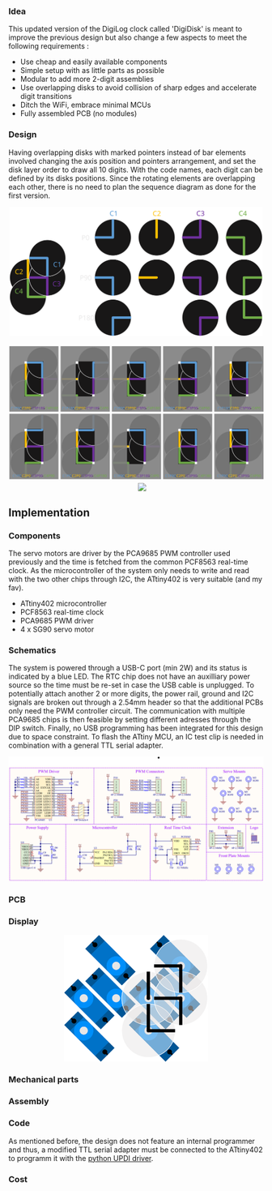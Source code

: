 ### Idea
This updated version of the DigiLog clock called 'DigiDisk' is meant to improve the previous design but also change a few aspects to meet the following requirements :

+ Use cheap and easily available components
+ Simple setup with as little parts as possible
+ Modular to add more 2-digit assemblies
+ Use overlapping disks to avoid collision of sharp edges and accelerate digit transitions
+ Ditch the WiFi, embrace minimal MCUs
+ Fully assembled PCB (no modules)

### Design
Having overlapping disks with marked pointers instead of bar elements involved changing the axis position and pointers arrangement, and set the disk layer order to draw all 10 digits. With the code names, each digit can be defined by its disks positions. Since the rotating elements are overlapping each other, there is no need to plan the sequence diagram as done for the first version. 

<p align="center">
  <img src="images/positions.svg" width="500" /> <br/><br/>
  <img align="middle" src="images/digits.svg" width="600" />
  &nbsp;&nbsp;&nbsp;&nbsp;&nbsp;
  <img align="middle" src="images/digidisk-animation.gif" width="200" />
</p>

## Implementation
### Components
The servo motors are driver by the PCA9685 PWM controller used previously and the time is fetched from the common PCF8563 real-time clock. As the microcontroller of the system only needs to write and read with the two other chips through I2C, the ATtiny402 is very suitable (and my fav). 

+ ATtiny402 microcontroller
+ PCF8563 real-time clock
+ PCA9685 PWM driver
+ 4 x SG90 servo motor

### Schematics
The system is powered through a USB-C port (min 2W) and its status is indicated by a blue LED. The RTC chip does not have an auxilliary power source so the time must be re-set in case the USB cable is unplugged. To potentially attach another 2 or more digits, the power rail, ground and I2C signals are broken out through a 2.54mm header so that the additional PCBs only need the PWM controller circuit. The communication with multiple PCA9685 chips is then feasible by setting different adresses through the DIP switch. Finally, no USB programming has been integrated for this design due to space constraint. To flash the ATtiny MCU, an IC test clip is needed in combination with a general TTL serial adapter.

<p align="center">
  <img src="images/schematics.png" width="800" />
</p>

### PCB

### Display


<p align="center">
  <img src="images/servo-arragement.svg" height="250" />
</p>

### Mechanical parts




### Assembly

### Code
As mentioned before, the design does not feature an internal programmer and thus, a modified TTL serial adapter must be connected to the ATtiny402 to programm it with the [python UPDI driver](https://github.com/mraardvark/pyupdi).


### Cost



